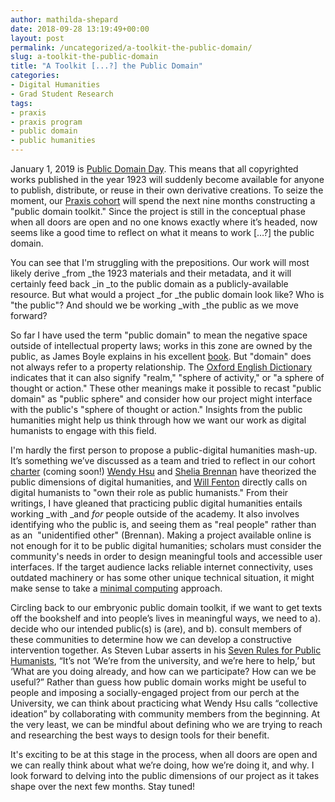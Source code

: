 ```yaml
---
author: mathilda-shepard
date: 2018-09-28 13:19:49+00:00
layout: post
permalink: /uncategorized/a-toolkit-the-public-domain/
slug: a-toolkit-the-public-domain
title: "A Toolkit [...?] the Public Domain"
categories:
- Digital Humanities
- Grad Student Research
tags:
- praxis
- praxis program
- public domain
- public humanities
---
```


January 1, 2019 is [Public Domain Day](https://lifehacker.com/these-1923-copyrighted-works-enter-the-public-domain-in-1825241296). This means that all copyrighted works published in the year 1923 will suddenly become available for anyone to publish, distribute, or reuse in their own derivative creations. To seize the moment, our [Praxis cohort](http://praxis.scholarslab.org/) will spend the next nine months constructing a "public domain toolkit." Since the project is still in the conceptual phase when all doors are open and no one knows exactly where it’s headed, now seems like a good time to reflect on what it means to work […?] the public domain.

You can see that I'm struggling with the prepositions. Our work will most likely derive _from _the 1923 materials and their metadata, and it will certainly feed back _in _to the public domain as a publicly-available resource. But what would a project _for _the public domain look like? Who is "the public"? And should we be working _with _the public as we move forward?

So far I have used the term "public domain" to mean the negative space outside of intellectual property laws; works in this zone are owned by the public, as James Boyle explains in his excellent [book](http://boyle.yupnet.org/chapter-1-intellectual-property/). But "domain" does not always refer to a property relationship. The [Oxford English Dictionary](http://www.oed.com.proxy01.its.virginia.edu/view/Entry/56649?rskey=8BI5lA&result=1#eid) indicates that it can also signify "realm," "sphere of activity," or "a sphere of thought or action." These other meanings make it possible to recast "public domain" as "public sphere" and consider how our project might interface with the public's "sphere of thought or action." Insights from the public humanities might help us think through how we want our work as digital humanists to engage with this field.

I'm hardly the first person to propose a public-digital humanities mash-up. It’s something we’ve discussed as a team and tried to reflect in our cohort [charter](https://praxis.scholarslab.org/charter/charter-2018-2019/) (coming soon!) [Wendy Hsu](http://dhdebates.gc.cuny.edu/debates/text/75) and [Shelia Brennan](http://dhdebates.gc.cuny.edu/debates/text/83) have theorized the public dimensions of digital humanities, and [Will Fenton](https://www.insidehighered.com/views/2018/01/29/literary-scholars-should-use-digital-humanities-reach-oft-ignored-public-opinion) directly calls on digital humanists to "own their role as public humanists." From their writings, I have gleaned that practicing public digital humanities entails working _with _and _for_ people outside of the academy. It also involves identifying who the public is, and seeing them as "real people" rather than as an  "unidentified other" (Brennan). Making a project available online is not enough for it to be public digital humanities; scholars must consider the community's needs in order to design meaningful tools and accessible user interfaces. If the target audience lacks reliable internet connectivity, uses outdated machinery or has some other unique technical situation, it might make sense to take a [minimal computing](http://go-dh.github.io/mincomp/) approach.

Circling back to our embryonic public domain toolkit, if we want to get texts off the bookshelf and into people’s lives in meaningful ways, we need to a). decide who our intended public(s) is (are), and b). consult members of these communities to determine how we can develop a constructive intervention together. As Steven Lubar asserts in his [Seven Rules for Public Humanists](https://stevenlubar.wordpress.com/2014/06/05/seven-rules-for-public-humanists/), “It’s not ‘We’re from the university, and we’re here to help,’ but ‘What are you doing already, and how can we participate? How can we be useful?” Rather than guess how public domain works might be useful to people and imposing a socially-engaged project from our perch at the University, we can think about practicing what Wendy Hsu calls “collective ideation” by collaborating with community members from the beginning. At the very least, we can be mindful about defining who we are trying to reach and researching the best ways to design tools for their benefit.

It's exciting to be at this stage in the process, when all doors are open and we can really think about what we’re doing, how we’re doing it, and why. I look forward to delving into the public dimensions of our project as it takes shape over the next few months. Stay tuned!
